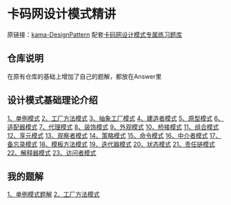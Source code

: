 # 卡码网设计模式精讲

原链接：[kama-DesignPattern](https://github.com/youngyangyang04/kama-DesignPattern)
配套[卡码网设计模式专属练习题库](https://kamacoder.com/designpattern.php)

## 仓库说明

在原有仓库的基础上增加了自己的题解，都放在Answer里

## 设计模式基础理论介绍 

[1、单例模式](./DesignPattern/1-单例模式.md)
[2、工厂方法模式](./DesignPattern/2-工厂方法模式.md)
[3、抽象工厂模式](./DesignPattern/3-抽象工厂模式.md)
[4、建造者模式](./DesignPattern/4-建造者模式.md)
[5、原型模式](./DesignPattern/5-原型模式.md)
[6、适配器模式](./DesignPattern/6-适配器模式.md)
[7、代理模式](./DesignPattern/7-代理模式.md)
[8、装饰模式](./DesignPattern/8-装饰模式.md)
[9、外观模式](./DesignPattern/9-外观模式.md)
[10、桥接模式](./DesignPattern/10-桥接模式.md)
[11、组合模式](./DesignPattern/11-组合模式.md)
[12、享元模式](./DesignPattern/12-享元模式.md)
[13、观察者模式](./DesignPattern/13-观察者模式.md)
[14、策略模式](./DesignPattern/14-策略模式.md)
[15、命令模式](./DesignPattern/15-命令模式.md)
[16、中介者模式](./DesignPattern/16-中介者模式.md)
[17、备忘录模式](./DesignPattern/17-备忘录模式.md)
[18、模板方法模式](./DesignPattern/18-模板方法模式.md)
[19、迭代器模式](./DesignPattern/19-迭代器模式.md)
[20、状态模式](./DesignPattern/20-状态模式.md)
[21、责任链模式](./DesignPattern/21-责任链模式.md)
[22、解释器模式](./DesignPattern/22-解释器模式.md)
[23、访问者模式](./DesignPattern/23-访问者模式.md)

## 我的题解

[1、单例模式题解](./answer/1_单例模式.md)
[2、工厂方法模式](./answer/2_工厂方法模式.md)
